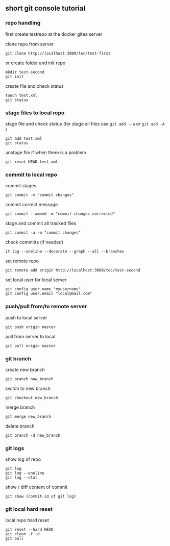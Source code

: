 ## short git console tutorial

### repo handling

first create testrepo at the docker gitea server

clone repo from server

```
git clone http://localhost:3000/tec/test-first
```

or create folder and init repo
```
mkdir test-second
git init
```

create file and check status
```
touch test.xml
git status
```

### stage files to local repo

stage file and check status (for stage all files use `git add --a` or `git add -A` )
```
git add test.xml
git status
```

unstage file if when there is a problem
```
git reset HEAD test.xml
```

### commit to local repo

commit stages
```
git commit -m "commit changes"
```

commit correct message
```
git commit --amend -m "commit changes corrected"
```

stage and commit all tracked files
```
git commit -a -m "commit changes"
```

check committs (if needed)
```
it log --oneline --decorate --graph --all --branches
```

set remote repo
```
git remote add origin http://localhost:3000/tec/test-second
```

set local user for local server
```
git config user.name "myusername"
git config user.email "local@mail.com"
```

### push/pull from/to remote server

push to local server
```
git push origin master
```

pull from server to local
```
git pull origin master
```

### git branch

create new branch
```
git branch new_branch
```

switch to new branch
```
git checkout new_branch
```

merge branch
```
git merge new_branch
```

delete branch
```
git branch -d new_branch
```

### git logs

show log of repo
```
git log
git log --oneline
git log --stat  
```

show / diff content of commit
```
git show (commit-id of git log)
```

### git local hard reset

local repo hard reset
```
git reset --hard HEAD
git clean -f -d
git pull
```
